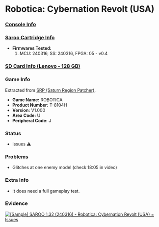 # Robotica: Cybernation Revolt (USA)

### [Console Info](../../../../../Info/Consoles/VA13/README.md)

### [Saroo Cartridge Info](../../../../../Info/Cartridges/RetroGameParadiseStore/1.32F/README.md)

- <b>Firmwares Tested:</b>
  1. MCU: 240316, SS: 240316, FPGA: 05 - v0.4

### [SD Card Info (Lenovo - 128 GB)](../../../../../Info/SdCards/Lenovo/128GB/fat32/README.md)

### Game Info

Extracted from [SRP (Saturn Region Patcher)](https://segaxtreme.net/resources/saturn-region-patcher.81/download).

- <b>Game Name:</b> ROBOTICA
- <b>Product Number:</b> T-8104H
- <b>Version:</b> V1.000
- <b>Area Code:</b> U
- <b>Peripheral Code:</b> J

### Status

- Issues :warning:

### Problems

- Glitches at one enemy model (check 18:05 in video)

### Extra Info

- It does need a full gameplay test.

### Evidence

[![[Sample] SAROO 1.32 (240316) - Robotica: Cybernation Revolt (USA) = Issues](https://img.youtube.com/vi/UW3M737vVqc/0.jpg)](https://www.youtube.com/watch?v=UW3M737vVqc)
